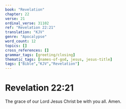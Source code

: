 ```yaml
---
book: "Revelation"
chapter: 22
verse: 21
ordinal_verse: 31102
ref: "Revelation 22:21"
translation: "KJV"
genre: "Apocalypse"
word_count: 12
topics: []
cross_references: []
grammar_tags: [greeting/closing]
thematic_tags: [names-of-god, jesus, jesus-title]
tags: ["Bible","KJV","Revelation"]
---
```


# Revelation 22:21

The grace of our Lord Jesus Christ be with you all. Amen.
